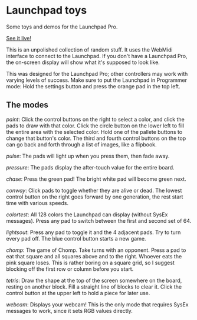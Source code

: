 # Launchpad toys
Some toys and demos for the Launchpad Pro.

[See it live!](https://ishanpm.github.io/launchpad-toys/)

This is an unpolished collection of random stuff. It uses the WebMidi interface to connect to the Launchpad. If you don't have a Launchpad Pro, the on-screen display will show what it's supposed to look like.

This was designed for the Launchpad Pro; other controllers may work with varying levels of success. Make sure to put the Launchpad in Programmer mode: Hold the settings button and press the orange pad in the top left.

## The modes

*paint*: Click the control buttons on the right to select a color, and click the pads to draw with that color. Click the circle button on the lower left to fill the entire area with the selected color. Hold one of the pallete buttons to change that button's color. The third and fourth control buttons on the top can go back and forth through a list of images, like a flipbook.

*pulse*: The pads will light up when you press them, then fade away.

*pressure*: The pads display the after-touch value for the entire board.

*chase*: Press the green pad! The bright white pad will become green next.

*conway*: Click pads to toggle whether they are alive or dead. The lowest control button on the right goes forward by one generation, the rest start time with various speeds.

*colortest*: All 128 colors the Launchpad can display (without SysEx messages). Press any pad to switch between the first and second set of 64.

*lightsout*: Press any pad to toggle it and the 4 adjacent pads. Try to turn every pad off. The blue control button starts a new game.

*chomp*: The game of Chomp. Take turns with an opponent. Press a pad to eat that square and all squares above and to the right. Whoever eats the pink square loses. This is rather boring on a square grid, so I suggest blocking off the first row or column before you start.

*tetris*: Draw the shape at the top of the screen somewhere on the board, resting on another block. Fill a straight line of blocks to clear it. Click the control button at the upper left to hold a piece for later use.

*webcam*: Displays your webcam! This is the only mode that requires SysEx messages to work, since it sets RGB values directly.